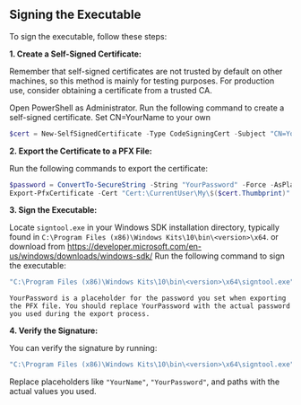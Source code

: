## Signing the Executable

To sign the executable, follow these steps:

**1. Create a Self-Signed Certificate:**

Remember that self-signed certificates are not trusted by default on other machines, so this method is mainly for testing purposes. For production use, consider obtaining a certificate from a trusted CA.

Open PowerShell as Administrator.
Run the following command to create a self-signed certificate. Set CN=YourName to your own
      
```powershell
$cert = New-SelfSignedCertificate -Type CodeSigningCert -Subject "CN=YourName" -CertStoreLocation "Cert:\CurrentUser\My"
```

**2. Export the Certificate to a PFX File:**

Run the following commands to export the certificate:
      
```powershell
$password = ConvertTo-SecureString -String "YourPassword" -Force -AsPlainText
Export-PfxCertificate -Cert "Cert:\CurrentUser\My\$($cert.Thumbprint)" -FilePath "C:\path\to\cert\MyCert.pfx" -Password $password
```

**3. Sign the Executable:**

Locate `signtool.exe` in your Windows SDK installation directory, typically found in `C:\Program Files (x86)\Windows Kits\10\bin\<version>\x64`. or download from https://developer.microsoft.com/en-us/windows/downloads/windows-sdk/
Run the following command to sign the executable:

```powershell
"C:\Program Files (x86)\Windows Kits\10\bin\<version>\x64\signtool.exe" sign /fd SHA256 /f "C:\path\to\cert\MyCert.pfx" /p YourPassword "C:\path\to\dist\HashGen.exe"
```

    YourPassword is a placeholder for the password you set when exporting the PFX file. You should replace YourPassword with the actual password you used during the export process.


**4. Verify the Signature:**

You can verify the signature by running:

```powershell
"C:\Program Files (x86)\Windows Kits\10\bin\<version>\x64\signtool.exe" verify /pa "C:\path\to\dist\HashGen.exe"
```

Replace placeholders like `"YourName"`, `"YourPassword"`, and paths with the actual values you used.